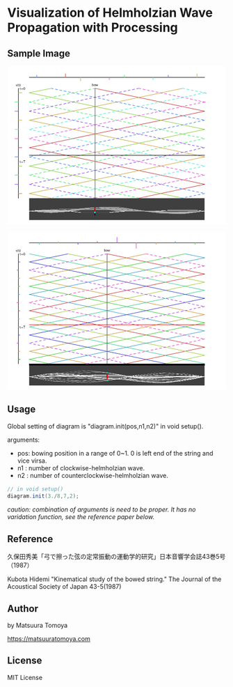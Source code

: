 # Visualization of Helmholzian Wave Propagation with Processing

## Sample Image

![](./B2.png)

![](./B5.png)

## Usage

Global setting of diagram is "diagram.init(pos,n1,n2)" in void setup().

arguments:

- pos: bowing position in a range of 0~1. 0 is left end of the string and vice virsa.
- n1 : number of clockwise-helmholzian wave.
- n2 : number of counterclockwise-helmholzian wave.

```java
// in void setup()
diagram.init(3./8,7,2);
```

_caution: combination of arguments is need to be proper. It has no varidation function, see the reference paper below._

## Reference

久保田秀美「弓で擦った弦の定常振動の運動学的研究」日本音響学会誌43巻5号（1987）

Kubota Hidemi "Kinematical study of the bowed string." The Journal of the Acoustical Society of Japan 43-5(1987)

## Author

by Matsuura Tomoya

<https://matsuuratomoya.com>

## License

MIT License
